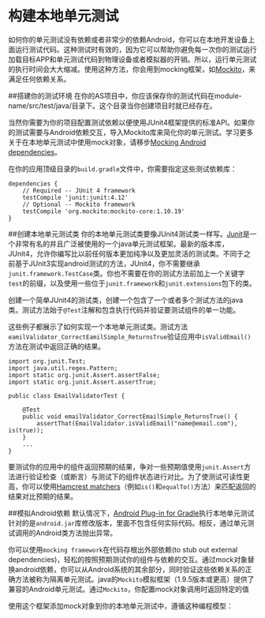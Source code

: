 # 构建本地单元测试

如何你的单元测试没有依赖或者非常少的依赖Android，你可以在本地开发设备上面运行测试代码。这种测试时有效的，因为它可以帮助你避免每一次你的测试运行加载目标APP和单元测试代码到物理设备或者模拟器的开销。所以，运行单元测试的执行时间会大大缩减。使用这种方法，你会用到mocking框架，如[Mockito](https://github.com/mockito/mockito)，来满足任何依赖关系。

##搭建你的测试环境
在你的AS项目中，你应该保存你的测试代码在module-name/src/test/java/目录下。这个目录当你创建项目时就已经存在。

当然你需要为你的项目配置测试依赖以便使用JUnit4框架提供的标准API。如果你的测试需要与Android依赖交互，导入Mockito库来简化你的单元测试。学习更多关于在本地单元测试中使用mock对象，请移步[Mocking Android dependencies](https://developer.android.com/training/testing/unit-testing/local-unit-tests.html#mocking-dependencies)。

在你的应用顶级目录的`build.gradle`文件中，你需要指定这些测试依赖库：
```
dependencies {
    // Required -- JUnit 4 framework
    testCompile 'junit:junit:4.12'
    // Optional -- Mockito framework
    testCompile 'org.mockito:mockito-core:1.10.19'
}
```

##创建本地单元测试类
你的本地单元测试类要像JUnit4测试类一样写。[Junit](http://junit.org/)是一个非常有名的并且广泛被使用的一个java单元测试框架。最新的版本库，JUnit4，允许你编写比以前任何版本更加纯净以及更加灵活的测试类。不同于之前基于JUnit3实现android测试的方法，JUnit4，你不需要继承`junit.framework.TestCase`类。你也不需要在你的测试方法前加上一个关键字`test`的前缀，以及使用一些位于`junit.framework`和`junit.extensions`包下的类。

创建一个简单JUnit4的测试类，创建一个包含了一个或者多个测试方法的java类。测试方法始于`@Test`注解和包含执行代码并验证要测试组件的单一功能。

这些例子都展示了如何实现一个本地单元测试类。测试方法`eamilValidator_CorrectEamilSimple_ReturnsTrue`验证应用中`isValidEmail()`方法在测试中返回正确的结果。

```
import org.junit.Test;
import java.util.regex.Pattern;
import static org.junit.Assert.assertFalse;
import static org.junit.Assert.assertTrue;

public class EmailValidatorTest {

    @Test
    public void emailValidator_CorrectEmailSimple_ReturnsTrue() {
        assertThat(EmailValidator.isValidEmail("name@email.com"), is(true));
    }
    ...
}

```
要测试你的应用中的组件返回预期的结果，争对一些预期值使用`junit.Assert`方法进行验证检查（或断言）与测试下的组件状态进行对比。为了使测试可读性更高，你可以使用[Hamcrest matchers](https://github.com/hamcrest)（例如`is()`和`equalTo()`方法）来匹配返回的结果对比预期的结果。

##模拟Android依赖
默认情况下，[Android Plug-in for Gradle](https://developer.android.com/tools/building/plugin-for-gradle.html)执行本地单元测试针对的是`android.jar`库修改版本，里面不包含任何实际代码。相反，通过单元测试调用的Android类方法抛出异常。

你可以使用`mocking framework`在代码存根出外部依赖(to stub out external dependencies)，轻松的按照预期测试你的组件与依赖的交互。通过mock对象替换android依赖，你可以从Android系统的其余部分，同时验证这些依赖关系的正确方法被称为隔离单元测试。java的`Mockito`模拟框架（1.9.5版本或更高）提供了兼容的Android单元测试。通过`Mockito`，你配置mock对象调用时返回特定的值

使用这个框架添加mock对象到你的本地单元测试中，遵循这种编程模型：

 
  























